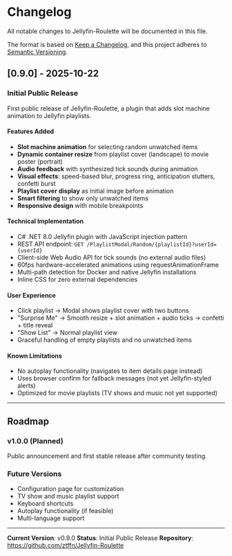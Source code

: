 # Changelog

All notable changes to Jellyfin-Roulette will be documented in this file.

The format is based on [Keep a Changelog](https://keepachangelog.com/en/1.0.0/),
and this project adheres to [Semantic Versioning](https://semver.org/spec/v2.0.0.html).

## [0.9.0] - 2025-10-22

### Initial Public Release

First public release of Jellyfin-Roulette, a plugin that adds slot machine animation to Jellyfin playlists.

#### Features Added
- **Slot machine animation** for selecting random unwatched items
- **Dynamic container resize** from playlist cover (landscape) to movie poster (portrait)
- **Audio feedback** with synthesized tick sounds during animation
- **Visual effects**: speed-based blur, progress ring, anticipation stutters, confetti burst
- **Playlist cover display** as initial image before animation
- **Smart filtering** to show only unwatched items
- **Responsive design** with mobile breakpoints

#### Technical Implementation
- C# .NET 8.0 Jellyfin plugin with JavaScript injection pattern
- REST API endpoint: `GET /PlaylistModal/Random/{playlistId}?userId={userId}`
- Client-side Web Audio API for tick sounds (no external audio files)
- 60fps hardware-accelerated animations using requestAnimationFrame
- Multi-path detection for Docker and native Jellyfin installations
- Inline CSS for zero external dependencies

#### User Experience
- Click playlist → Modal shows playlist cover with two buttons
- "Surprise Me" → Smooth resize + slot animation + audio ticks → confetti + title reveal
- "Show List" → Normal playlist view
- Graceful handling of empty playlists and no unwatched items

#### Known Limitations
- No autoplay functionality (navigates to item details page instead)
- Uses browser confirm for fallback messages (not yet Jellyfin-styled alerts)
- Optimized for movie playlists (TV shows and music not yet supported)

---

## Roadmap

### v1.0.0 (Planned)
Public announcement and first stable release after community testing.

### Future Versions
- Configuration page for customization
- TV show and music playlist support
- Keyboard shortcuts
- Autoplay functionality (if feasible)
- Multi-language support

---

**Current Version**: v0.9.0
**Status**: Initial Public Release
**Repository**: https://github.com/ztffn/Jellyfin-Roulette
